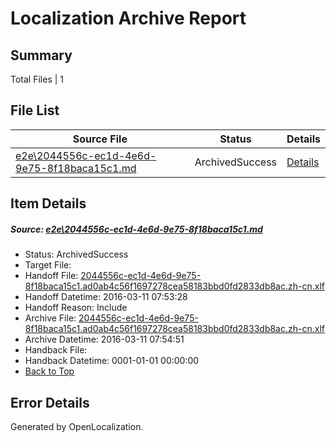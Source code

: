 # <a name='report-top'></a> Localization Archive Report

## Summary
 Total Files | 1

## File List
 Source File | Status | Details 
 ----------- | ------ | ------- 
 [e2e\2044556c-ec1d-4e6d-9e75-8f18baca15c1.md](https://github.com/OpenLocalizationTest/oltest/blob/16af65fcc72719809593e9f65d7112c3d08e829d/e2e/2044556c-ec1d-4e6d-9e75-8f18baca15c1.md) | ArchivedSuccess | [Details](#e701a042aab363018516088c1f71f210400d634d1)

## Item Details
##### <a name='e701a042aab363018516088c1f71f210400d634d1'></a> Source: [e2e\2044556c-ec1d-4e6d-9e75-8f18baca15c1.md](https://github.com/OpenLocalizationTest/oltest/blob/16af65fcc72719809593e9f65d7112c3d08e829d/e2e/2044556c-ec1d-4e6d-9e75-8f18baca15c1.md)
* Status: ArchivedSuccess
* Target File: 
* Handoff File: [2044556c-ec1d-4e6d-9e75-8f18baca15c1.ad0ab4c56f1697278cea58183bbd0fd2833db8ac.zh-cn.xlf](https://github.com/OpenLocalizationTestOrg/olhandoff/blob/fb49a2526dfdd6c089800d74d7a45dc071384dc6/ol-handoff/OpenLocalizationTestOrg/oltest.zh-cn/terryjin/ht/2044556c-ec1d-4e6d-9e75-8f18baca15c1.ad0ab4c56f1697278cea58183bbd0fd2833db8ac.zh-cn.xlf)
* Handoff Datetime: 2016-03-11 07:53:28
* Handoff Reason: Include
* Archive File: [2044556c-ec1d-4e6d-9e75-8f18baca15c1.ad0ab4c56f1697278cea58183bbd0fd2833db8ac.zh-cn.xlf](https://github.com/OpenLocalizationTestOrg/olhandoff/blob/c4179934462d7fda71720d7d43065861de217e4d/ol-handoff/OpenLocalizationTestOrg/oltest.zh-cn/terryjin/ht/archive/2044556c-ec1d-4e6d-9e75-8f18baca15c1.ad0ab4c56f1697278cea58183bbd0fd2833db8ac.zh-cn.xlf)
* Archive Datetime: 2016-03-11 07:54:51
* Handback File: 
* Handback Datetime: 0001-01-01 00:00:00
* [Back to Top](#report-top)


## Error Details

Generated by OpenLocalization.
